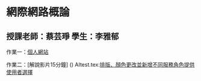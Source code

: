 # 網際網路概論
授課老師：蔡芸琤
學生：李雅郁
-------------------------------------------------

作業一：[個人網站](https://41371204h.github.io/web/)

作業二：[解說影片15分鐘] ()
AItest.tex:[排版、顏色更改並新增不同服務角色提供使用者選擇](https://github.com/41371204h/web/blob/main/my-app/app/(tabs)/AItest.tsx)
